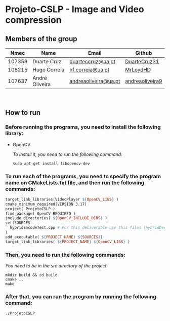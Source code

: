 # Projeto-CSLP - Image and Video compression

## Members of the group

| Nmec   | Name           | Email                  | Github                                                |
| ------ | -------------- | ---------------------- | ----------------------------------------------------- |
| 107359 | Duarte Cruz    | <duarteccruz@ua.pt>    | [DuarteCruz31](https://github.com/DuarteCruz31)       |
| 108215 | Hugo Correia   | <hf.correia@ua.pt>     | [MrLoydHD](https://github.com/MrLoydHD)               |
| 107637 | André Oliveira | <andreaoliveira@ua.pt> | [andreaoliveira9](https://github.com/andreaoliveira9) |

<br>

## How to run

### Before running the programs, you need to install the following library:

- OpenCV

  _To install it, you need to run the following command:_

  ```
  sudo apt-get install libopencv-dev
  ```

### To run each of the programs, you need to specify the program name on CMakeLists.txt file, and then run the following commands:

```makefile
target_link_libraries(VideoPlayer ${OpenCV_LIBS} )
cmake_minimum_required(VERSION 3.17)
project( ProjetoCSLP )
find_package( OpenCV REQUIRED )
include_directories( ${OpenCV_INCLUDE_DIRS} )
set(SOURCES
  hybridEncodeTest.cpp # For this deliverable use this files (hybridDecodeTest.cpp, hybridEncodeTest.cpp, instraEncodeTest.cpp, intraDecodeTest.cpp)
)
add_executable( ${PROJECT_NAME} ${SOURCES})
target_link_libraries( ${PROJECT_NAME} ${OpenCV_LIBS} )
```

### Then, you need to run the following commands:

_You need to be in the src directory of the project_

```
mkdir build && cd build
cmake ..
make
```

### After that, you can run the program by running the following command:

```
./ProjetoCSLP
```

<br>
